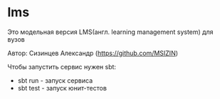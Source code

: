 # lms
Это модельная версия LMS(англ. learning management system) для вузов

Автор: Сизинцев Александр (https://github.com/MSIZIN)

Чтобы запустить сервис нужен sbt:
* sbt run - запуск сервиса
* sbt test - запуск юнит-тестов